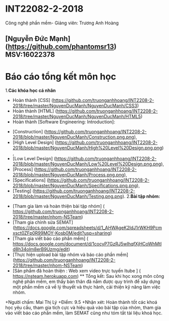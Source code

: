 ﻿# INT22082-2-2018
Công nghệ phần mềm- Giảng viên: Trương Anh Hoàng
## [Nguyễn Đức Mạnh] (https://github.com/phantomsr13) MSV:16022378
# Báo cáo tổng kết môn học
1.**Các khóa học cá nhân**
- Hoàn thành [CSS] (https://github.com/truonganhhoang/INT2208-2-2018/tree/master/NguyenDucManh/NguyenDucManh/CSS3)
- Hoàn thành [HTML] (https://github.com/truonganhhoang/INT2208-2-2018/tree/master/NguyenDucManh/NguyenDucManh/HTML5)
- Hoàn thành [Software Engineering: Introduction]:
+ [Construction] (https://github.com/truonganhhoang/INT2208-2-2018/blob/master/NguyenDucManh/Construction.png.png),
+ [High Level Design] (https://github.com/truonganhhoang/INT2208-2-2018/blob/master/NguyenDucManh/High%20Level%20Design.png.png),
+ [Low Level Design] (https://github.com/truonganhhoang/INT2208-2-2018/blob/master/NguyenDucManh/Low%20Level%20Design.png.png), 
+ [Process] (https://github.com/truonganhhoang/INT2208-2-2018/blob/master/NguyenDucManh/Process.png.png), 
+ [Specifications] (https://github.com/truonganhhoang/INT2208-2-2018/blob/master/NguyenDucManh/Specifications.png.png), 
+ [Testing] (https://github.com/truonganhhoang/INT2208-2-2018/blob/master/NguyenDucManh/Testing.png.png).
2.**Bài tập nhóm:**
- [Tham gia làm và hoàn thiện bài tập nhóm] ( https://github.com/truonganhhoang/INT2208-2-2018/tree/master/nhom-NSTeam)
- [Tham gia chỉnh sửa SEMAT] (https://docs.google.com/spreadsheets/d/1_AHWAgeK2IdJ1rWKH9Pcmxsct0ZFp0R99MOY-Kosb0M/edit?usp=sharing)
- [Tham gia viết báo cáo phần mềm] ( https://docs.google.com/document/d/1cocyP7GzRJ5wIhqfXjHCoWhMtld8h34olm8erB9Uzmg/edit)
- [Thực hiện upload bài tập nhóm và báo cáo phần mềm] (https://github.com/truonganhhoang/INT2208-2-2018/tree/master/nhom-NSTeam)
- [Sản phẩm đã hoàn thiện : Web xem video trực tuyến Itube ] ( https://nsteam.herokuapp.com)
** Tổng kết: Sau khi học xong môn công nghệ phần mềm, em thấy bản thân đã nắm được quy trình để xây dựng một phần mềm cả về lý thuyết và thực hành, cải thiện kỹ năng làm việc nhóm.


+Người chấm: Mai Thị Lý
 +Điểm: 9.5
 +Nhận xét: Hoàn thành tốt các khoá học yêu cầu, tham gia tích cực và hiệu quả vào bài tập của nhóm, tham gia vào viết báo cáo phần mềm, làm SEMAT cũng như tóm tắt tài liệu khoá học.
